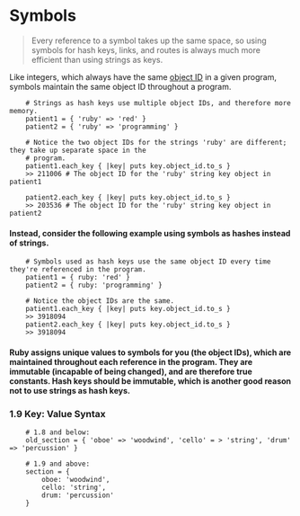 # Symbols

> Every reference to a symbol takes up the same space, so using symbols for hash keys, links, and routes is always much more efficient than using strings as keys. 

Like integers, which always have the same [object ID](http://google.com) in a given program, symbols maintain the same object ID throughout a program. 
		
		# Strings as hash keys use multiple object IDs, and therefore more memory.
		patient1 = { 'ruby' => 'red' }
		patient2 = { 'ruby' => 'programming' }
		
		# Notice the two object IDs for the strings 'ruby' are different; they take up separate space in the 
		# program.
		patient1.each_key { |key| puts key.object_id.to_s }
		>> 211006 # The object ID for the 'ruby' string key object in patient1
		
		patient2.each_key { |key| puts key.object_id.to_s }
		>> 203536 # The object ID for the 'ruby' string key object in patient2
		
#### Instead, consider the following example using symbols as hashes instead of strings.

		# Symbols used as hash keys use the same object ID every time they're referenced in the program.
		patient1 = { ruby: 'red' }
		patient2 = { ruby: 'programming' }
		
		# Notice the object IDs are the same.
		patient1.each_key { |key| puts key.object_id.to_s }
		>> 3918094
		patient2.each_key { |key| puts key.object_id.to_s }
		>> 3918094

#### Ruby assigns unique values to symbols for you (the object IDs), which are maintained throughout each reference in the program. They are immutable (incapable of being changed), and are therefore true constants. Hash keys should be immutable, which is another good reason not to use strings as hash keys.


### 1.9 Key: Value Syntax
		
		# 1.8 and below:
		old_section = { 'oboe' => 'woodwind', 'cello' = > 'string', 'drum' => 'percussion' }
		
		# 1.9 and above:
		section = {
			oboe: 'woodwind',
			cello: 'string',
			drum: 'percussion'
		}
	